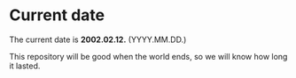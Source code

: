 # Current date

The current date is **2002.02.12.** (YYYY.MM.DD.)

This repository will be good when the world ends, so we will know how long it lasted.